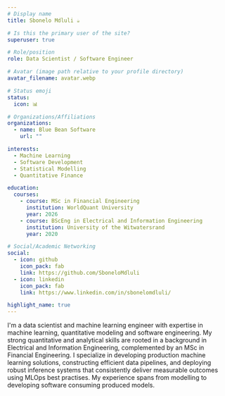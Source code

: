 ```yaml
---
# Display name
title: Sbonelo Mdluli ☕️

# Is this the primary user of the site?
superuser: true

# Role/position
role: Data Scientist / Software Engineer

# Avatar (image path relative to your profile directory)
avatar_filename: avatar.webp

# Status emoji
status:
  icon: 📊

# Organizations/Affiliations
organizations:
  - name: Blue Bean Software
    url: ""

interests:
  - Machine Learning
  - Software Development
  - Statistical Modelling
  - Quantitative Finance

education:
  courses:
    - course: MSc in Financial Engineering
      institution: WorldQuant University
      year: 2026
    - course: BScEng in Electrical and Information Engineering
      institution: University of the Witwatersrand
      year: 2020

# Social/Academic Networking
social:
  - icon: github
    icon_pack: fab
    link: https://github.com/SboneloMdluli
  - icon: linkedin
    icon_pack: fab
    link: https://www.linkedin.com/in/sbonelomdluli/

highlight_name: true
---
```


I'm a data scientist and machine learning engineer with expertise in machine learning, quantitative modeling and software engineering. My strong quantitative and analytical skills are rooted in a background in Electrical and Information Engineering, complemented by an MSc in Financial Engineering. I specialize in developing production machine learning solutions, constructing efficient data pipelines, and deploying robust inference systems that consistently deliver measurable outcomes using MLOps best practises. My experience spans from modelling to developing software consuming produced models.
